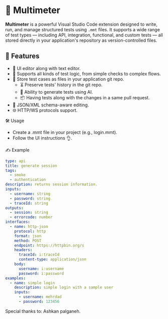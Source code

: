 # 🔌 Multimeter

**Multimeter** is a powerful Visual Studio Code extension designed to write, run, and manage structured tests using `.mmt` files. It supports a wide range of test types — including API, integration, functional, and custom tests — all stored directly in your application's repository as version-controlled files.

## 🚀 Features

- 🧩 UI editor along with text editor.
- 🧪 Supports all kinds of test logic, from simple checks to complex flows.
- 💾 Store test cases as files in your application git repo.
  - ⏳ Preserve tests' history in the git repo.
  - 🤖 Ability to generate tests using AI.
  - 📦 Having tests along with the changes in a same pull request.
- 🧱 JSON/XML schema-aware editing.
- 🌐 HTTP/WS protocols support.

🛠️ Usage
- Create a .mmt file in your project (e.g., login.mmt).
- Follow the UI instructions 👌.

✍️ Example

```yaml
type: api
title: generate session
tags:
  - smoke
  - authentication
description: returns session information.
inputs:
  - username: string
  - password: string
  - traceId: string
outputs:
  - session: string
  - errorcode: number
interfaces:
  - name: http-json
    protocol: http
    format: json
    method: POST
    endpoint: https://httpbin.org/s
    headers:
      traceId: i:traceId
      content-type: application/json
    body:
      username: i:username
      password: i:password
examples:
  - name: simple login
    description: simple login with a sample user
    inputs:
      - username: mehrdad
      - password: 123456

```
Special thanks to: Ashkan palganeh.